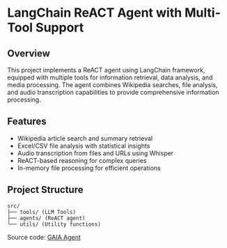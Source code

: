 # LangChain ReACT Agent with Multi-Tool Support

## Overview
This project implements a ReACT agent using LangChain framework, equipped with multiple tools for information retrieval, data analysis, and media processing. The agent combines Wikipedia searches, file analysis, and audio transcription capabilities to provide comprehensive information processing.

## Features
- Wikipedia article search and summary retrieval
- Excel/CSV file analysis with statistical insights
- Audio transcription from files and URLs using Whisper
- ReACT-based reasoning for complex queries
- In-memory file processing for efficient operations

## Project Structure
```
src/
├── tools/ (LLM Tools)
├── agents/ (ReACT agent)
└── utils/ (Utility functions)
```
Source code: [GAIA Agent](https://github.com/ramnarayan-code/hug_face_gaia_agent)
